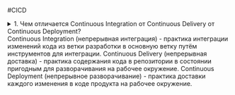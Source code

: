#CICD
<details>
  <summary>1. Чем отличается Continuous Integration от Continuous Delivery от Continuous Deployment?<summary>
  Continuous Integration (непрерывная интеграция) - практика интеграции изменений кода из ветки разработки в основную ветку путём 
  инструментов для интеграции.
  Continuous Delivery (непрерывная доставка) - практика содержания кода в репозитории в состоянии пригодным для разворачивания на 
  рабочее окружение.
  Continuous Deployment (непрерывное разворачивание) - практика доставки каждого изменения в коде продукта на рабочее окружение.
</details>

